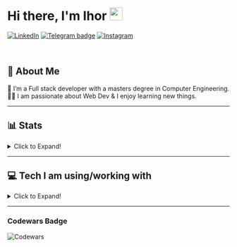 # Hi there, I'm Ihor <img src="https://github.com/TheDudeThatCode/TheDudeThatCode/blob/master/Assets/Hi.gif" width="29px">

[![LinkedIn](https://img.shields.io/badge/LinkedIn-0077B5?style=for-the-badge&logo=linkedin&logoColor=white)](https://www.linkedin.com/in/ihorkytsak/)
[![Telegram badge](https://img.shields.io/badge/Telegram-2CA5E0?style=for-the-badge&logo=telegram&logoColor=white)](https://t.me/IhorKytsak)
[![Instagram](https://img.shields.io/badge/Instagram-E4405F?style=for-the-badge&logo=instagram&logoColor=white)](https://www.linkedin.com/in/ihorkytsak/)

<br />

## 🚀 About Me
🌱 I’m a Full stack developer with a masters degree in Computer Engineering. </br>
👨‍💻  I am passionate about Web Dev & I enjoy learning new things. </br>

---

## 📊 Stats

<details>
<summary>Click to Expand!</summary>
 
 ![GitHub stats](https://github-readme-stats.vercel.app/api?username=IhorKytsak&hide=stars)
 
  <br />
 
 [![Top Langs](https://github-readme-stats.vercel.app/api/top-langs/?username=IhorKytsak&langs_count=8)](https://github.com/anuraghazra/github-readme-stats)

</details>

---

## 💻 Tech I am using/working with 
<details>
 <summary>Click to Expand!</summary>
 
  -  Languages
 
 ![JAVASCRIPT](https://img.shields.io/badge/JavaScript-323330?style=for-the-badge&logo=javascript&logoColor=F7DF1E)
 ![CSS3](https://img.shields.io/badge/CSS3-1572B6?style=for-the-badge&logo=css3&logoColor=white)
 ![TYPESCRIPT](https://img.shields.io/badge/TypeScript-007ACC?style=for-the-badge&logo=typescript&logoColor=white)
 ![PUG](https://img.shields.io/badge/Pug-E3C29B?style=for-the-badge&logo=pug&logoColor=black)
 ![JSON](https://img.shields.io/badge/json-5E5C5C?style=for-the-badge&logo=json&logoColor=white)
 
 - Frameworks & Library
 
 ![REACT](https://img.shields.io/badge/React-20232A?style=for-the-badge&logo=react&logoColor=61DAFB)
 ![REACTROUTER](https://img.shields.io/badge/React_Router-CA4245?style=for-the-badge&logo=react-router&logoColor=white)
 ![REDUX](https://img.shields.io/badge/Redux-593D88?style=for-the-badge&logo=redux&logoColor=white)
 ![REDUXSAGA](https://img.shields.io/badge/Redux%20saga-86D46B?style=for-the-badge&logo=redux%20saga&logoColor=999999)
 ![NODEJS](https://img.shields.io/badge/Node.js-339933?style=for-the-badge&logo=nodedotjs&logoColor=white)
 ![EXPRESSJS](https://img.shields.io/badge/Express.js-000000?style=for-the-badge&logo=express&logoColor=white)
 ![NPM](https://img.shields.io/badge/npm-CB3837?style=for-the-badge&logo=npm&logoColor=white)
 ![GRAPHQL](https://img.shields.io/badge/GraphQl-E10098?style=for-the-badge&logo=graphql&logoColor=white)
 ![POSTMAN](https://img.shields.io/badge/Postman-FF6C37?style=for-the-badge&logo=Postman&logoColor=white)
 ![SASS](https://img.shields.io/badge/Sass-CC6699?style=for-the-badge&logo=sass&logoColor=white)
 ![MATERIALUI](https://img.shields.io/badge/Material%20UI-007FFF?style=for-the-badge&logo=mui&logoColor=white)
 ![BOOTSTRAP](https://img.shields.io/badge/Bootstrap-563D7C?style=for-the-badge&logo=bootstrap&logoColor=white)
 ![DOCKER](https://img.shields.io/badge/Docker-2CA5E0?style=for-the-badge&logo=docker&logoColor=white)
 ![FIREBASE](https://img.shields.io/badge/firebase-ffca28?style=for-the-badge&logo=firebase&logoColor=black)
 ![FONTAWESOME](https://img.shields.io/badge/Font_Awesome-339AF0?style=for-the-badge&logo=fontawesome&logoColor=white)
 ![GITHUBPAGES](https://img.shields.io/badge/GitHub%20Pages-222222?style=for-the-badge&logo=GitHub%20Pages&logoColor=white)
 ![JEST](https://img.shields.io/badge/Jest-C21325?style=for-the-badge&logo=jest&logoColor=white)
 ![JQUERY](https://img.shields.io/badge/jQuery-0769AD?style=for-the-badge&logo=jquery&logoColor=white)
 ![STORYBOOK](https://img.shields.io/badge/storybook-FF4785?style=for-the-badge&logo=storybook&logoColor=white)
 
 - Database
 
 ![MONGODB](https://img.shields.io/badge/MongoDB-4EA94B?style=for-the-badge&logo=mongodb&logoColor=white)
 ![MYSQL](https://img.shields.io/badge/MySQL-005C84?style=for-the-badge&logo=mysql&logoColor=white)
 
 - Design
 
 ![FIGMA](https://img.shields.io/badge/Figma-F24E1E?style=for-the-badge&logo=figma&logoColor=white)
 ![ADOBEPHOTOSHOP](https://img.shields.io/badge/Adobe%20Photoshop-31A8FF?style=for-the-badge&logo=Adobe%20Photoshop&logoColor=black)
 
 - Other
 
 ![ESLINT](https://img.shields.io/badge/eslint-3A33D1?style=for-the-badge&logo=eslint&logoColor=white)
 ![PRETTIER](https://img.shields.io/badge/prettier-1A2C34?style=for-the-badge&logo=prettier&logoColor=F7BA3E)
 ![ANDROID](https://img.shields.io/badge/Android-3DDC84?style=for-the-badge&logo=android&logoColor=white)
 ![WINDOWS](https://img.shields.io/badge/Windows-0078D6?style=for-the-badge&logo=windows&logoColor=white)
 ![GITHUB](https://img.shields.io/badge/GitHub-100000?style=for-the-badge&logo=github&logoColor=white)
 ![JIRA](https://img.shields.io/badge/Jira-0052CC?style=for-the-badge&logo=Jira&logoColor=white)
 
 
</details>

---

### Codewars Badge
![Codewars](https://www.codewars.com/users/IhorKytsak/badges/large)

